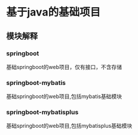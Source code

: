 # 基于java的基础项目

## 模块解释
### springboot
基础springboot的web项目，仅有接口，不含存储

### springboot-mybatis
基础springboot的web项目,包括mybatis基础模块

### springboot-mybatisplus
基础springboot的web项目,包括mybatisplus基础模块